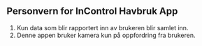 ## Personvern for InControl Havbruk App

1. Kun data som blir rapportert inn av brukeren blir samlet inn.
2. Denne appen bruker kamera kun på oppfordring fra brukeren.

